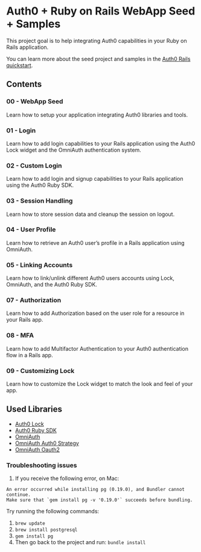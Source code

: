 # Auth0 + Ruby on Rails WebApp Seed + Samples
This project goal is to help integrating Auth0 capabilities in your Ruby on Rails application.

You can learn more about the seed project and samples in the [Auth0 Rails quickstart](https://auth0.com/docs/quickstart/webapp/rails).

## Contents
### 00 - WebApp Seed
Learn how to setup your application integrating Auth0 libraries and tools.

### 01 - Login
Learn how to add login capabilities to your Rails application using the Auth0 Lock widget and the OmniAuth authentication system.

### 02 - Custom Login
Learn how to add login and signup capabilities to your Rails application using the Auth0 Ruby SDK.

### 03 - Session Handling
Learn how to store session data and cleanup the session on logout.

### 04 - User Profile
Learn how to retrieve an Auth0 user’s profile in a Rails application using OmniAuth.

### 05 - Linking Accounts
Learn how to link/unlink different Auth0 users accounts using Lock, OmniAuth, and the Auth0 Ruby SDK.

### 07 - Authorization
Learn how to add Authorization based on the user role for a resource in your Rails app.

### 08 - MFA
Learn how to add Multifactor Authentication to your Auth0 authentication flow in a Rails app.

### 09 - Customizing Lock
Learn how to customize the Lock widget to match the look and feel of your app.

## Used Libraries
* [Auth0 Lock](https://github.com/auth0/lock)
* [Auth0 Ruby SDK](https://github.com/auth0/ruby-auth0)
* [OmniAuth](https://github.com/intridea/omniauth)
* [OmniAuth Auth0 Strategy](https://github.com/auth0/omniauth-auth0)
* [OmniAuth Oauth2](https://github.com/intridea/omniauth-oauth2)

### Troubleshooting issues

1) If you receive the following error, on Mac:

```
An error occurred while installing pg (0.19.0), and Bundler cannot continue.
Make sure that `gem install pg -v '0.19.0'` succeeds before bundling.
```

Try running the following commands:

1. `brew update`
2. `brew install postgresql`
3. `gem install pg`
4. Then go back to the project and run: `bundle install`
